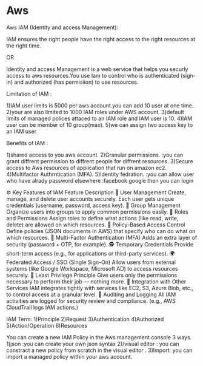 # Aws

Aws
IAM (Identity and access Management):

IAM ensures the right people have the right access to the right resources at the right time.

OR

Identity and access Management is a web service that helps you securly access to aws resources.You use Iam to control who is authenticated (sign-in) and authorized (has permisiion) to use resources.

Limitation of IAM :

1)IAM user limits is 5000 per aws account.you can add 10 user at one time.
2)your are also limited to 1000 IAM roles under AWS account. 
3)default limits of managed polices attaced to an IAM role and IAM user is 10. 
4)IAM user can be member of 10 group(max).
5)we can assign two access key to an IAM user

Benefits of IAM :

1)shared access to you aws account.
2)Granular permissions. :you can grant diffrent permission to diffrent people for diffrent resources.
3)Secure access to Aws resources of application that run on amazon ec2. 
4)Multifactor Authrntication (MFA).
5)Identity fedration. :you can allow user who have alrady password elsewhere :facebook google then you can login

⚙️ Key Features of IAM
Feature	Description
👤 User Management	Create, manage, and delete user accounts securely. Each user gets unique credentials (username, password, access key).
👥 Group Management	Organize users into groups to apply common permissions easily.
🧾 Roles and Permissions	Assign roles to define what actions (like read, write, delete) are allowed on which resources.
🔑 Policy-Based Access Control	Define policies (JSON documents in AWS) that specify who can do what on which resources.
🔐 Multi-Factor Authentication (MFA)	Adds an extra layer of security (password + OTP, for example).
🕵️ Temporary Credentials	Provide short-term access (e.g., for applications or third-party services).
🌍 Federated Access / SSO (Single Sign-On)	Allow users from external systems (like Google Workspace, Microsoft AD) to access resources securely.
🧠 Least Privilege Principle	Give users only the permissions necessary to perform their job — nothing more.
🧩 Integration with Other Services	IAM integrates tightly with services like EC2, S3, Azure Blob, etc., to control access at a granular level.
📜 Auditing and Logging	All IAM activities are logged for security review and compliance. (e.g., AWS CloudTrail logs IAM actions.)


IAM Term:
1)Principle 
2)Request
3)Authentication 
4)Authorized 
5)Action/Operation
6)Resources


You can create a new IAM Policy in the Aws management console 3 ways.
1)json :you can create your own json syntax 
2)/visual editor : you can constract a new policy from scratch in the visual editor . 
3)Import: you can import a managed policy within your aws account.
